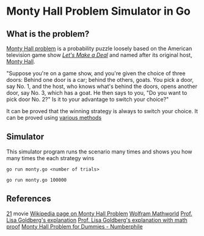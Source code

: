 # Monty Hall Problem Simulator in Go

## What is the problem?

[Monty Hall problem](https://en.wikipedia.org/wiki/Monty_Hall_problem) is a probability puzzle loosely based on the American television game show _[Let's Make a Deal](https://en.wikipedia.org/wiki/Let%27s_Make_a_Deal "Let's Make a Deal")_ and named after its original host, [Monty Hall](https://en.wikipedia.org/wiki/Monty_Hall "Monty Hall").

"Suppose you're on a game show, and you're given the choice of three doors: Behind one door is a car; behind the others, goats. You pick a door, say No. 1, and the host, who knows what's behind the doors, opens another door, say No. 3, which has a goat. He then says to you, "Do you want to pick door No. 2?" Is it to your advantage to switch your choice?"

It can be proved that the winning strategy is always to switch your choice. It can be proved using [various methods](https://en.wikipedia.org/wiki/Monty_Hall_problem)


## Simulator
This simulator program runs the scenario many times and shows you how many times the each strategy wins
```
go run monty.go <number of trials>

go run monty.go 100000
```

## References
[21](https://www.imdb.com/title/tt0478087/) movie
[Wikipedia page on Monty Hall Problem](https://en.wikipedia.org/wiki/Monty_Hall_problem)
[Wolfram Mathworld](http://mathworld.wolfram.com/MontyHallProblem.html)
[Prof. Lisa Goldberg's explanation](https://www.youtube.com/watch?v=4Lb-6rxZxx0)
[Prof. Lisa Goldberg's explanation with math proof](https://www.youtube.com/watch?v=ugbWqWCcxrg)
[Monty Hall Problem for Dummies - Numberphile](https://www.youtube.com/watch?v=7u6kFlWZOWg)
